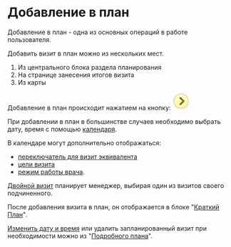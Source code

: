 # Добавление в план

Добавление в план - одна из основных операций в работе пользователя.

Добавить визит в план можно из нескольких мест.

1. Из центрального блока раздела планирования
2. На странице занесения итогов визита
3. Из карты

Добавление в план происходит нажатием на кнопку:  ![](../images/icon-add-to-plan.png#inline)

При добавлении в план в большинстве случаев необходимо выбрать дату, время с помощью [календаря](rep-add-calendar.html).

В календаре могут дополнительно отображаться:

  - [переключатель для визит эквивалента](rep-planning-central-block-novisit.html)
  - [цели визита](rep-add-target.html)
  - [режим работы врача](rep-add-schedule.html).

[Двойной визит](rep-add-double.html) планирует менеджер, выбирая один из визитов своего подчиненного.

После добавления визита в план, он отображается в блоке "[Краткий План](rep-planning-short-plan.html)".

[Изменить дату и время](rep-planning-full-plan-change-date.html)  или удалить запланированный визит при необходимости можно из "[Подробного плана](rep-planning-full-plan.html)".
